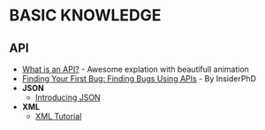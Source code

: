 # BASIC KNOWLEDGE

## API
- [What is an API?](https://www.youtube.com/watch?v=s7wmiS2mSXY) - Awesome explation with beautifull animation
- [Finding Your First Bug: Finding Bugs Using APIs](https://www.youtube.com/watch?v=yCUQBc2rY9Y) - By InsiderPhD
- **JSON**
  - [Introducing JSON](https://www.json.org/json-en.html)
- **XML**
  - [XML Tutorial](https://www.tutorialspoint.com/xml/index.htm)
